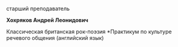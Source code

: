 старший преподаватель



**Хохряков Андрей Леонидович**

Классическая британская рок-поэзия
	*Практикум по культуре речевого общения (английский язык)